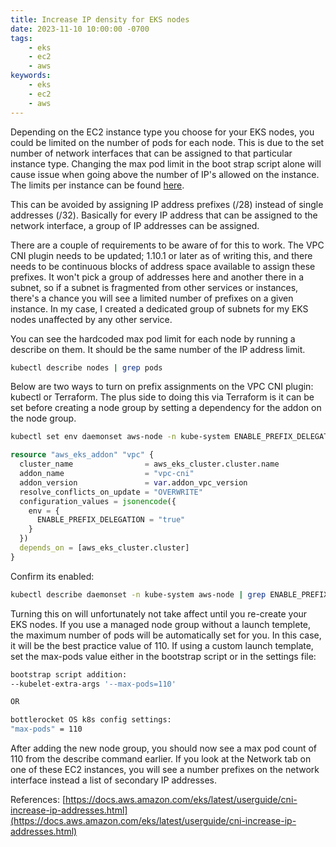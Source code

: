 ```yaml
---
title: Increase IP density for EKS nodes
date: 2023-11-10 10:00:00 -0700
tags:
    - eks
    - ec2
    - aws
keywords:
    - eks
    - ec2
    - aws
---
```


Depending on the EC2 instance type you choose for your EKS nodes, you could be limited on the number of pods for each node. This is due to the set number of network interfaces that can be assigned to that particular instance type. Changing the max pod limit in the boot strap script alone will cause issue when going above the number of IP's allowed on the instance. The limits per instance can be found [here](https://github.com/awslabs/amazon-eks-ami/blob/master/files/eni-max-pods.txt).

This can be avoided by assigning IP address prefixes (/28) instead of single addresses (/32). Basically for every IP address that can be assigned to the network interface, a group of IP addresses can be assigned.

There are a couple of requirements to be aware of for this to work. The VPC CNI plugin needs to be updated; 1.10.1 or later as of writing this, and there needs to be continuous blocks of address space available to assign these prefixes. It won't pick a group of addresses here and another there in a subnet, so if a subnet is fragmented from other services or instances, there's a chance you will see a limited number of prefixes on a given instance. In my case, I created a dedicated group of subnets for my EKS nodes unaffected by any other service.

You can see the hardcoded max pod limit for each node by running a describe on them. It should be the same number of the IP address limit.
```bash
kubectl describe nodes | grep pods
```

Below are two ways to turn on prefix assignments on the VPC CNI plugin: kubectl or Terraform. The plus side to doing this via Terraform is it can be set before creating a node group by setting a dependency for the addon on the node group.
```bash
kubectl set env daemonset aws-node -n kube-system ENABLE_PREFIX_DELEGATION=true
```
```terraform
resource "aws_eks_addon" "vpc" {
  cluster_name                = aws_eks_cluster.cluster.name
  addon_name                  = "vpc-cni"
  addon_version               = var.addon_vpc_version
  resolve_conflicts_on_update = "OVERWRITE"
  configuration_values = jsonencode({
    env = {
      ENABLE_PREFIX_DELEGATION = "true"
    }
  })
  depends_on = [aws_eks_cluster.cluster]
}
```

Confirm its enabled:
```bash
kubectl describe daemonset -n kube-system aws-node | grep ENABLE_PREFIX_DELEGATION
```

Turning this on will unfortunately not take affect until you re-create your EKS nodes. If you use a managed node group without a launch templete, the maximum number of pods will be automatically set for you. In this case, it will be the best practice value of 110. If using a custom launch template, set the max-pods value either in the bootstrap script or in the settings file:

```bash
bootstrap script addition:
--kubelet-extra-args '--max-pods=110'

OR

bottlerocket OS k8s config settings:
"max-pods" = 110
```

After adding the new node group, you should now see a max pod count of 110 from the describe command earlier. If you look at the Network tab on one of these EC2 instances, you will see a number prefixes on the network interface instead a list of secondary IP addresses.

References:
[https://docs.aws.amazon.com/eks/latest/userguide/cni-increase-ip-addresses.html](https://docs.aws.amazon.com/eks/latest/userguide/cni-increase-ip-addresses.html)
